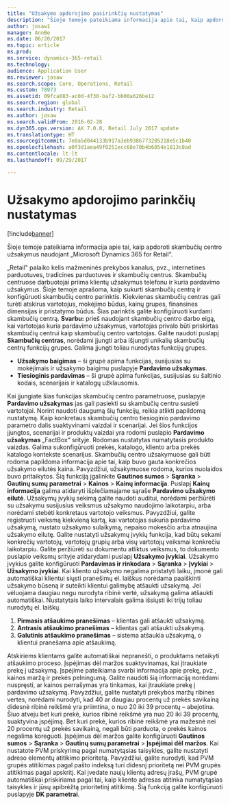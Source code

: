 ```yaml
---
title: "Užsakymo apdorojimo pasirinkčių nustatymas"
description: "Šioje temoje pateikiama informacija apie tai, kaip apdoroti skambučių centro užsakymus naudojant „Microsoft Dynamics 365 for Retail“."
author: josaw1
manager: AnnBe
ms.date: 06/20/2017
ms.topic: article
ms.prod: 
ms.service: dynamics-365-retail
ms.technology: 
audience: Application User
ms.reviewer: josaw
ms.search.scope: Core, Operations, Retail
ms.custom: 78973
ms.assetid: 09fca083-ac0d-4f30-baf2-bb00a626be12
ms.search.region: global
ms.search.industry: Retail
ms.author: josaw
ms.search.validFrom: 2016-02-28
ms.dyn365.ops.version: AX 7.0.0, Retail July 2017 update
ms.translationtype: HT
ms.sourcegitcommit: 7e0a5d044133b917a3eb9386773205218e5c1b40
ms.openlocfilehash: a0f3d1aea49f0251ecc68e70b4b6054e1813c8ad
ms.contentlocale: lt-lt
ms.lasthandoff: 09/29/2017

---
```


# <a name="set-up-order-processing-options"></a>Užsakymo apdorojimo parinkčių nustatymas

[!include[banner](includes/banner.md)]


Šioje temoje pateikiama informacija apie tai, kaip apdoroti skambučių centro užsakymus naudojant „Microsoft Dynamics 365 for Retail“. 

„Retail‟ palaiko kelis mažmeninės prekybos kanalus, pvz., internetines parduotuves, tradicines parduotuves ir skambučių centrus. Skambučių centruose darbuotojai priima klientų užsakymus telefonu ir kuria pardavimo užsakymus. Šioje temoje aprašoma, kaip sukurti skambučių centrą ir konfigūruoti skambučių centro parinktis. Kiekvienas skambučių centras gali turėti atskirus vartotojus, mokėjimo būdus, kainų grupes, finansines dimensijas ir pristatymo būdus. Šias parinktis galite konfigūruoti kurdami skambučių centrą. **Svarbu:** prieš naudojant skambučių centro darbo eigą, kai vartotojas kuria pardavimo užsakymus, vartotojas privalo būti priskirtas skambučių centrui kaip skambučių centro vartotojas. Galite naudoti puslapį **Skambučių centras**, norėdami įjungti arba išjungti unikalių skambučių centrų funkcijų grupes. Galima įjungti toliau nurodytas funkcijų grupes.

-   **Užsakymo baigimas** – ši grupė apima funkcijas, susijusias su mokėjimais ir užsakymo baigimu puslapyje **Pardavimo užsakymas**.
-   **Tiesioginis pardavimas** – ši grupė apima funkcijas, susijusias su šaltinio kodais, scenarijais ir katalogų užklausomis.

Kai įjungiate šias funkcijas skambučių centro parametruose, puslapyje **Pardavimo užsakymas** jas gali pasiekti su skambučių centru susieti vartotojai. Norint naudoti daugumą šių funkcijų, reikia atlikti papildomą nustatymą. Kaip konkretaus skambučių centro tiesioginio pardavimo parametro dalis suaktyvinami vaizdai ir scenarijai. Jei šios funkcijos įjungtos, scenarijai ir produktų vaizdai yra rodomi puslapio **Pardavimo užsakymas** „FactBox“ srityje. Rodomas nustatytas numatytasis produkto vaizdas. Galima sukonfigūruoti prekės, katalogo, kliento arba prekės katalogo kontekste scenarijus. Skambučių centro užsakymuose gali būti rodoma papildoma informacija apie tai, kaip buvo gauta konkrečios užsakymo eilutės kaina. Pavyzdžiui, užsakymuose rodoma, kurios nuolaidos buvo pritaikytos. Šią funkciją įgalinkite **Gautinos sumos** &gt; **Sąranka** &gt; **Gautinų sumų parametrai** &gt; **Kainos** &gt; **Kainų informacija**. Puslapį **Kainų informacija** galima atidaryti išplečiamajame sąraše **Pardavimo užsakymo eilutė**. Užsakymų įvykių sekimą galite naudoti auditui, norėdami peržiūrėti su užsakymu susijusius veiksmus užsakymo naudojimo laikotarpiu, arba norėdami stebėti konkretaus vartotojo veiksmus. Pavyzdžiui, galite registruoti veiksmą kiekvieną kartą, kai vartotojas sukuria pardavimo užsakymą, nustato užsakymo sulaikymą, nepaiso mokesčio arba atnaujina užsakymo eilutę. Galite nustatyti užsakymų įvykių funkcija, kad būtų sekami konkrečių vartotojų, vartotojų grupių arba visų vartotojų veiksmai konkrečiu laikotarpiu. Galite peržiūrėti su dokumentu atliktus veiksmus, to dokumento puslapio veiksmų srityje atidarydami puslapį **Užsakymo įvykiai**. Užsakymo įvykius galite konfigūruoti **Pardavimas ir rinkodara** &gt; **Sąranka** &gt; **Įvykiai** &gt; **Užsakymo įvykiai**. Kai kliento užsakymo negalima pristatyti laiku, įmonė gali automatiškai klientui siųsti pranešimų el. laiškus norėdama paaiškinti užsakymo būseną ir suteikti klientui galimybę atšaukti užsakymą. Jei vėluojama daugiau negu nurodyta ribinė vertė, užsakymą galima atšaukti automatiškai. Nustatytais laiko intervalais galima išsiųsti iki trijų toliau nurodytų el. laiškų.

1.  **Pirmasis atšaukimo pranešimas** – klientas gali atšaukti užsakymą.
2.  **Antrasis atšaukimo pranešimas** – klientas gali atšaukti užsakymą.
3.  **Galutinis atšaukimo pranešimas** – sistema atšaukia užsakymą, o klientui pranešama apie atšaukimą.

Atskiriems klientams galite automatiškai nepranešti, o produktams netaikyti atšaukimo proceso. Įspėjimas dėl maržos suaktyvinamas, kai įtraukiate prekę į užsakymą. Įspėjime pateikiama svarbi informacija apie prekę, pvz., kainos maržą ir prekės pelningumą. Galite naudoti šią informaciją norėdami nuspręsti, ar kainos perrašymas yra tinkamas, kai įtraukiate prekę į pardavimo užsakymą. Pavyzdžiui, galite nustatyti prekybos maržų ribines vertes, norėdami nurodyti, kad 40 ar daugiau procentų už prekės savikainą didesnė ribinė reikšmė yra priimtina, o nuo 20 iki 39 procentų – abejotina. Šiuo atveju bet kuri prekė, kurios ribinė reikšmė yra nuo 20 iki 39 procentų, suaktyvina įspėjimą. Bet kuri prekė, kurios ribinė reikšmė yra mažesnė nei 20 procentų už prekės savikainą, negali būti parduota, o prekės kainos negalima koreguoti. Įspėjimus dėl maržos galite konfigūruoti **Gautinos sumos** &gt; **Sąranka** &gt; **Gautinų sumų parametrai** &gt; **Įspėjimai dėl maržos**. Kai nustatote PVM priskyrimą pagal numatytąsias taisykles, galite nustatyti adreso elementų atitikimo prioritetą. Pavyzdžiui, galite nurodyti, kad PVM grupės atitikimas pagal pašto indeksą turi didesnį prioritetą nei PVM grupės atitikimas pagal apskritį. Kai įvedate naujų klientų adresų įrašų, PVM grupė automatiškai priskiriama pagal tai, kaip kliento adresas atitinka numatytąsias taisykles ir jūsų apibrėžtą prioritetinį atitikimą. Šią funkciją galite konfigūruoti puslapyje **DK parametrai**.




